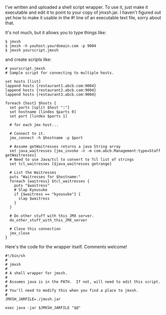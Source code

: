 I've written and uploaded a shell script wrapper.  To use it, just make it executable and edit it to point to your copy of jmxsh.jar.  I haven't figured out yet how to make it usable in the #! line of an executable text file, sorry about that.

It's not much, but it allows you to type things like:

```
$ jmxsh
$ jmxsh -h youhost.yourdomain.com -p 9004
$ jmxsh yourscript.jmxsh
```

and create scripts like:

```
# yourscript.jmxsh
# Sample script for connecting to multiple hosts.

set hosts [list]
lappend hosts {restaurant1.abcb.com:9004}
lappend hosts {restaurant2.abcb.com:9004}
lappend hosts {restaurant3.abcb.com:9004}

foreach {host} $hosts {
  set parts [split $host ":"]
  set hostname [lindex $parts 0]
  set port [lindex $parts 1]

  # for each jmx host...

  # Connect to it.
  jmx_connect -h $hostname -p $port

  # Assume getWaitresses returns a java String array
  set java_waitresses [jmx_invoke -n -m com.abcb.Management:type=Staff getWaitresses]
  # Need to use Java/tcl to convert to Tcl list of strings
  set tcl_waitresses [$java_waitresses getrange]

  # List the Waitresses
  puts "Waitresses for $hostname:"
  foreach {waitress} $tcl_waitresses {
    puts "$waitress"
    # Slap Kyousuke
    if {$waitress == "kyousuke"} {
      slap $waitress
    }
  }

  # Do other stuff with this JMX server.
  do_other_stuff_with_this_JMX_server

  # Close this connection
  jmx_close
}
```

Here's the code for the wrapper itself.  Comments welcome!

```
#!/bin/sh
#
# jmxsh
#
# A shell wrapper for jmxsh.
#
# Assumes java is in the PATH.  If not, will need to edit this script.
#
# You'll need to modify this when you find a place to jmxsh.
#
JMXSH_JARFILE=./jmxsh.jar

exec java -jar $JMXSH_JARFILE "$@"
```